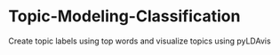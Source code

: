 # Topic-Modeling-Classification
Create topic labels using top words and visualize topics using pyLDAvis
